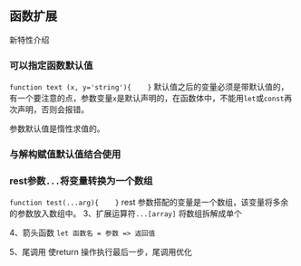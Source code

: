 ## 函数扩展
新特性介绍

### 可以指定函数默认值
`function text (x, y='string'){    }`
默认值之后的变量必须是带默认值的，有一个要注意的点，参数变量`x`是默认声明的，在函数体中，不能用`let`或`const`再次声明，否则会报错。

参数默认值是惰性求值的。

### 与解构赋值默认值结合使用



### rest参数`...`将变量转换为一个数组
`function test(...arg){    }`
rest 参数搭配的变量是一个数组，该变量将多余的参数放入数组中。
3、扩展运算符`...[array]` 将数组拆解成单个

4、箭头函数
`let 函数名 = 参数 => 返回值`

5、尾调用
使return 操作执行最后一步，尾调用优化
